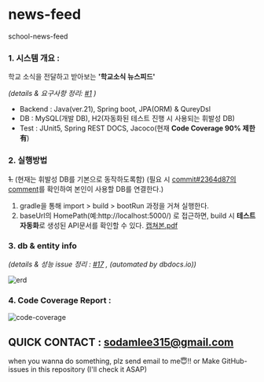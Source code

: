 # news-feed
school-news-feed


### 1. 시스템 개요 : 
학교 소식을 전달하고 받아보는 **'학교소식 뉴스피드'**

*(details & 요구사항 정리: [#1](https://github.com/sodaMelon/news-feed/issues/1) )*
* Backend : Java(ver.21), Spring boot, JPA(ORM) & QureyDsl
* DB : MySQL(개발 DB), H2(자동화된 테스트 진행 시 사용되는 휘발성 DB)
* Test : JUnit5, Spring REST DOCS, Jacoco(현재 **Code Coverage 90% 제한 有**)



### 2. 실행방법
~~1.~~ (현재는 휘발성 DB를 기본으로 동작하도록함) (필요 시 [commit#2364d87의 comment](https://github.com/sodaMelon/news-feed/commit/2364d8736271786e1627a6b8f393624226812a51)를 확인하여 본인이 사용할 DB를 연결한다.)
1) gradle을 통해 import > build > bootRun 과정을 거쳐 실행한다.
2) baseUrl의 HomePath(예:http://localhost:5000/) 로 접근하면, build 시 **테스트 자동화**로 생성된 API문서를 확인할 수 있다. [캡쳐본.pdf](https://github.com/sodaMelon/news-feed)

### 3. db & entity info 
*(details & 성능 issue 정리 : [#17](https://github.com/sodaMelon/news-feed/issues/17) , (automated by dbdocs.io))*

![erd](https://github.com/sodaMelon/news-feed/assets/66295123/30e63f45-919d-4739-b429-97122784b2fe)

### 4. Code Coverage Report : 
![code-coverage](https://github.com/sodaMelon/news-feed/assets/66295123/21c82421-6eee-4468-be8e-4189dc0da30a)



 ## QUICK CONTACT : sodamlee315@gmail.com
when you wanna do something, plz send email to me😇!! or Make GitHub-issues in this repository (I'll check it ASAP)
